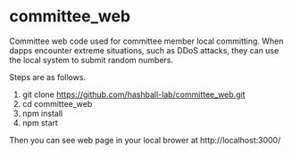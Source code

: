 # committee_web
Committee web code used for committee member local committing.
When dapps encounter extreme situations, such as DDoS attacks, they can use the local system to submit random numbers.

Steps are as follows.
1. git clone https://github.com/hashball-lab/committee_web.git
2. cd committee_web
3. npm install
4. npm start

Then you can see web page in your local brower at http://localhost:3000/
